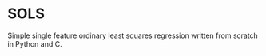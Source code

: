 # SOLS
Simple single feature ordinary least squares regression written from scratch in Python and C. 

